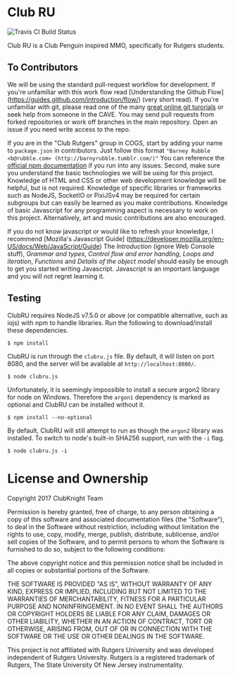 # Club RU

![Travis CI Build Status](https://travis-ci.org/three/ClubRU.svg?branch=master)

Club RU is a Club Penguin inspired MMO, specifically for Rutgers students.

## To Contributors

We will be using the standard pull-request workflow for development. If you're
unfamiliar with this work flow read [Understanding the Github Flow]
(https://guides.github.com/introduction/flow/) (very short read). If you're
unfamiliar with git, please read one of the many
[great online git turorials](https://www.google.com/#q=git+tutorial)
or seek help from someone in the CAVE. You may send pull requests from forked
repositories or work off branches in the main repository. Open an issue if you
need write access to the repo.

If you are in the "Club Rutgers" group in COGS, start by adding your name to
`package.json` in contributors. Just follow this format
`"Barney Rubble <b@rubble.com> (http://barnyrubble.tumblr.com/)"`
You can reference the
[official npm documentation](https://docs.npmjs.com/files/package.json) if you run into any issues.
Second, make sure you understand the basic technologies we will be using for
this project. Knowledge of HTML and CSS or other web development knowledge will
be helpful, but is not required. Knowledge of specific libraries or frameworks
such as NodeJS, SocketIO or PixiJSv4 may be required for certain subgroups but
can easily be learned as you make contributions. Knowledge of basic Javascript
for any programming aspect is necessary to work on this project. Alternatively,
art and music contributions are also encouraged.

If you do not know javascript or would like to refresh your knowledge, I
recommend [Mozilla's Javascript Guide]
(https://developer.mozilla.org/en-US/docs/Web/JavaScript/Guide) The
*Introduction* (ignore Web Console stuff), *Grammar and types*, *Control flow
and error handling*, *Loops and iteration*, *Functions* and *Details of the
object model* should easily be enough to get you started writing Javascript.
Javascript is an important language and you will not regret learning it.

## Testing

ClubRU requires NodeJS v7.5.0 or above (or compatible alternative, such as
iojs) with npm to handle libraries. Run the following to download/install
these dependencies.

    $ npm install

ClubRU is run through the `clubru.js` file. By default, it will listen on
port 8080, and the server will be available at `http://localhost:8080/`.

    $ node clubru.js

Unfortunately, it is seemingly impossible to install a secure argon2 library
for node on Windows. Therefore the `argon1` dependency is marked as optional
and ClubRU can be installed without it.

    $ npm install --no-optional

By default, ClubRU will still attempt to run as though the `argon2` library
was installed. To switch to node's built-in SHA256 support, run with the
`-i` flag.

    $ node clubru.js -i

# License and Ownership

Copyright 2017 ClubKnight Team

Permission is hereby granted, free of charge, to any person obtaining a copy of
this software and associated documentation files (the "Software"), to deal in
the Software without restriction, including without limitation the rights to
use, copy, modify, merge, publish, distribute, sublicense, and/or sell copies
of the Software, and to permit persons to whom the Software is furnished to do
so, subject to the following conditions:

The above copyright notice and this permission notice shall be included in all
copies or substantial portions of the Software.

THE SOFTWARE IS PROVIDED "AS IS", WITHOUT WARRANTY OF ANY KIND, EXPRESS OR
IMPLIED, INCLUDING BUT NOT LIMITED TO THE WARRANTIES OF MERCHANTABILITY,
FITNESS FOR A PARTICULAR PURPOSE AND NONINFRINGEMENT. IN NO EVENT SHALL THE
AUTHORS OR COPYRIGHT HOLDERS BE LIABLE FOR ANY CLAIM, DAMAGES OR OTHER
LIABILITY, WHETHER IN AN ACTION OF CONTRACT, TORT OR OTHERWISE, ARISING FROM,
OUT OF OR IN CONNECTION WITH THE SOFTWARE OR THE USE OR OTHER DEALINGS IN THE
SOFTWARE.

This project is not affiliated with Rutgers University and was developed
independent of Rutgers University. Rutgers is a registered trademark
of Rutgers, The State University Of New Jersey instrumentality.
